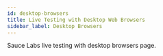 ```yaml
---
id: desktop-browsers
title: Live Testing with Desktop Web Browsers
sidebar_label: Desktop Browsers
---
```


Sauce Labs live testing with desktop browsers page.
